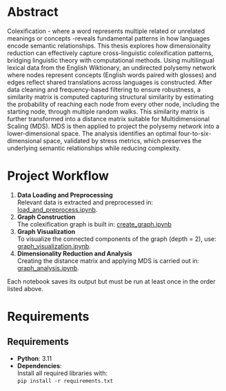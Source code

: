 # Abstract

Colexification - where a word represents multiple related or unrelated meanings or concepts -reveals fundamental patterns in how languages encode semantic relationships. This thesis explores how dimensionality reduction can effectively capture cross-linguistic colexification patterns, bridging linguistic theory with computational methods.
Using multilingual lexical data from the English Wiktionary, an undirected polysemy network where nodes represent concepts (English words paired with glosses) and edges reflect shared translations across languages is constructed. After data cleaning and frequency-based filtering to ensure robustness, a similarity matrix is computed capturing structural similarity by estimating the probability of reaching each node from every other node, including the starting node, through multiple random walks. This similarity matrix is further transformed into a distance matrix suitable for Multidimensional Scaling (MDS). MDS is then applied to project the polysemy network into a lower-dimensional space. The analysis identifies an optimal four-to-six-dimensional space, validated by stress metrics, which preserves the underlying semantic relationships while reducing complexity.

# Project Workflow

1) **Data Loading and Preprocessing** <br>
Relevant data is extracted and preprocessed in: [load_and_preprocess.ipynb](https://github.com/sinajaprlja/LexTyp/blob/main/load_and_preprocess.ipynb). <br>
2) **Graph Construction** <br>
The colexification graph is built in: [create_graph.ipynb](https://github.com/sinajaprlja/LexTyp/blob/main/create_graph.ipynb) <br>
3) **Graph Visualization** <br>
To visualize the connected components of the graph (depth = 2), use: [graph_visualization.ipynb](https://github.com/sinajaprlja/LexTyp/blob/main/graph_visualization.ipynb).<br>
4) **Dimensionality Reduction and Analysis**<br>
Creating the distance matrix and applying MDS is carried out in: [graph_analysis.ipynb](https://github.com/sinajaprlja/LexTyp/blob/main/graph_analysis.ipynb).

Each notebook saves its output but must be run at least once in the order listed above.


# Requirements
## Requirements

- **Python**: 3.11
- **Dependencies**:  
  Install all required libraries with:  
  ```pip install -r requirements.txt```

